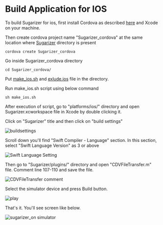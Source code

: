 # Build Application for IOS

To build Sugarizer for ios, first install Cordova as described [here](https://cordova.apache.org/#getstarted) and Xcode on your machine.

Then create cordova project name "Sugarizer_cordova" at the same location where [Sugarizer](https://github.com//llaske/sugarizer) directory is present

    cordova create Sugarizer_cordova

Go inside Sugarizer_cordova directory

    cd Sugarizer_cordova/

Put [make_ios.sh](https://github.com/sarthak-g/sugarizer-ios-build/blob/main/make_ios.sh) and [exlude.ios](https://github.com/sarthak-g/sugarizer-ios-build/blob/main/exclude.ios) file in the directory.

Run make_ios.sh script using below command

    sh make_ios.sh
    
After execution of script, go to "platforms/ios/" directory and open Sugarizer.xcworkspace file in Xcode by double clicking it.

Click on "Sugarizer" title and then click on "build settings"

![buildsettings](https://user-images.githubusercontent.com/42293606/121804462-26855400-cc64-11eb-9727-baabe627e19e.JPG)

Scroll down you'll find "Swift Compiler - Language" section. In this section, select "Swift Language Version" as 3 or above

![Swift Language Setting](https://user-images.githubusercontent.com/42293606/121804549-8976eb00-cc64-11eb-9f33-fe107a7a3ecd.JPG)

Then go to "Sugarizer/plugins/" directory and open "CDVFileTransfer.m" file. Comment line 107-110 and save the file.

![CDVFileTransfer comment](https://user-images.githubusercontent.com/42293606/121804587-bc20e380-cc64-11eb-9843-ffc6e2a9624e.JPG)
    
Select the simulator device and press Build button.

![play](https://user-images.githubusercontent.com/42293606/121804642-0904ba00-cc65-11eb-8df8-d79798e0fba8.JPG)

That's it. You'll see screen like below.

![sugarizer_on simulator](https://user-images.githubusercontent.com/42293606/121804668-33567780-cc65-11eb-8fee-e44a4fc87338.JPG)
